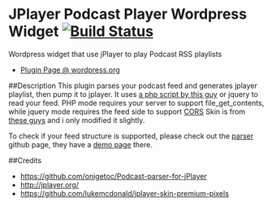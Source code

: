 JPlayer Podcast Player Wordpress Widget   [![Build Status](https://travis-ci.org/ycfreeman/jplayer-podcast-wordpress-widget.svg?branch=master)](https://travis-ci.org/ycfreeman/jplayer-podcast-wordpress-widget)
===

Wordpress widget that use jPlayer to play Podcast RSS playlists

* [Plugin Page @ wordpress.org](https://wordpress.org/plugins/podcast-player-widget/)

##Description
This plugin parses your podcast feed and generates jplayer playlist, then pump it to jplayer. It uses [a php script by this guy](https://github.com/onigetoc/Podcast-parser-for-jPlayer) or jquery to read your feed. PHP mode requires your server to support file_get_contents, while jquery mode requires the feed side to support [CORS](https://en.wikipedia.org/wiki/Cross-origin_resource_sharing)
Skin is from [these guys](https://github.com/lukemcdonald/jplayer-skin-premium-pixels) and i only modified it slightly.

To check if your feed structure is supported, please check out the [parser](https://github.com/onigetoc/Podcast-parser-for-jPlayer) github page, they have a [demo page](http://scripts.toolurl.com/audio/Podcast-parser-for-jPlayer/demo.html) there.

##Credits
* https://github.com/onigetoc/Podcast-parser-for-jPlayer
* http://jplayer.org/
* https://github.com/lukemcdonald/jplayer-skin-premium-pixels
